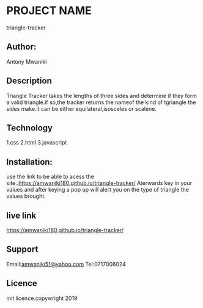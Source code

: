 # PROJECT NAME
triangle-tracker

## Author:
Antony Mwaniki

## Description
Triangle Tracker takes the lengths of three sides and determine if they form a valid triangle.if so,the tracker returns the nameof the kind of tgriangle the sides make.it can be either equilateral,isosceles or scalene.

## Technology
1.css
2.html
3.javascript



## Installation:
use  the link to be able to acess the site..https://amwaniki180.github.io/triangle-tracker/
Aterwards key in your values and after keying a pop up will alert you on the type of triangle the values brought.

## live link
https://amwaniki180.github.io/triangle-tracker/

## Support
Email:amwaniki51@yahoo.com
Tel:0717006024


## Licence
mit licence.copywright 2019
